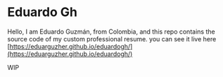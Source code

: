 # Eduardo Gh

Hello, I am Eduardo Guzmán, from Colombia, and this repo contains the source code of my custom professional resume. you can see it live here [https://eduarguzher.github.io/eduardogh/](https://eduarguzher.github.io/eduardogh/)


WIP

